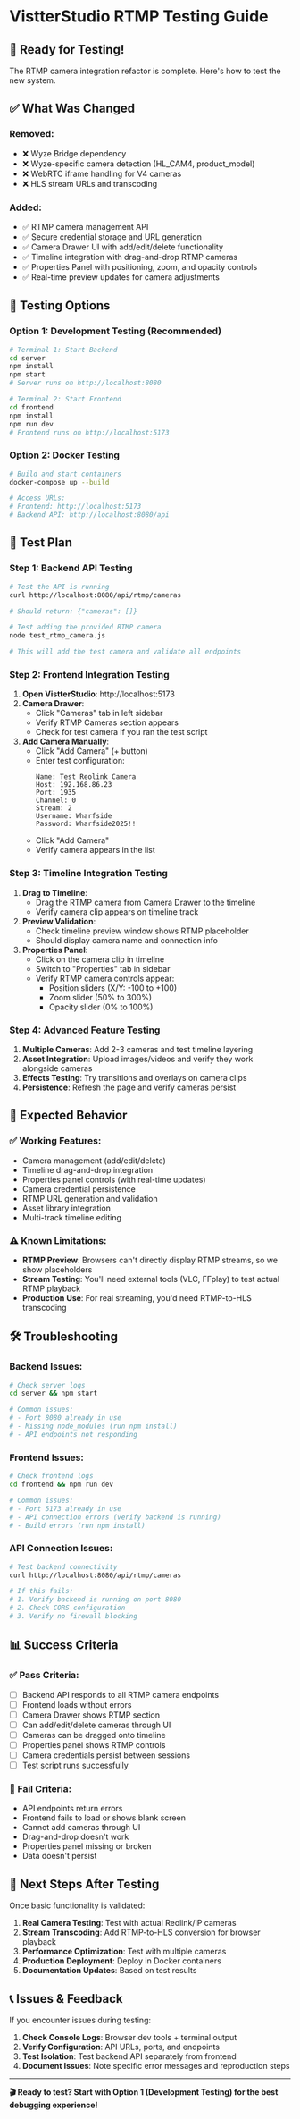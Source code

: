 # VistterStudio RTMP Testing Guide

## 🚀 Ready for Testing!

The RTMP camera integration refactor is complete. Here's how to test the new system.

## ✅ What Was Changed

### Removed:
- ❌ Wyze Bridge dependency
- ❌ Wyze-specific camera detection (HL_CAM4, product_model)
- ❌ WebRTC iframe handling for V4 cameras
- ❌ HLS stream URLs and transcoding

### Added:
- ✅ RTMP camera management API
- ✅ Secure credential storage and URL generation  
- ✅ Camera Drawer UI with add/edit/delete functionality
- ✅ Timeline integration with drag-and-drop RTMP cameras
- ✅ Properties Panel with positioning, zoom, and opacity controls
- ✅ Real-time preview updates for camera adjustments

## 🧪 Testing Options

### Option 1: Development Testing (Recommended)

```bash
# Terminal 1: Start Backend
cd server
npm install
npm start
# Server runs on http://localhost:8080

# Terminal 2: Start Frontend  
cd frontend
npm install
npm run dev
# Frontend runs on http://localhost:5173
```

### Option 2: Docker Testing

```bash
# Build and start containers
docker-compose up --build

# Access URLs:
# Frontend: http://localhost:5173
# Backend API: http://localhost:8080/api
```

## 📝 Test Plan

### Step 1: Backend API Testing

```bash
# Test the API is running
curl http://localhost:8080/api/rtmp/cameras

# Should return: {"cameras": []}

# Test adding the provided RTMP camera
node test_rtmp_camera.js

# This will add the test camera and validate all endpoints
```

### Step 2: Frontend Integration Testing

1. **Open VistterStudio**: http://localhost:5173
2. **Camera Drawer**: 
   - Click "Cameras" tab in left sidebar
   - Verify RTMP Cameras section appears
   - Check for test camera if you ran the test script
3. **Add Camera Manually**:
   - Click "Add Camera" (+ button)
   - Enter test configuration:
     ```
     Name: Test Reolink Camera
     Host: 192.168.86.23
     Port: 1935
     Channel: 0
     Stream: 2
     Username: Wharfside
     Password: Wharfside2025!!
     ```
   - Click "Add Camera"
   - Verify camera appears in the list

### Step 3: Timeline Integration Testing

1. **Drag to Timeline**: 
   - Drag the RTMP camera from Camera Drawer to the timeline
   - Verify camera clip appears on timeline track
2. **Preview Validation**:
   - Check timeline preview window shows RTMP placeholder
   - Should display camera name and connection info
3. **Properties Panel**:
   - Click on the camera clip in timeline
   - Switch to "Properties" tab in sidebar
   - Verify RTMP camera controls appear:
     - Position sliders (X/Y: -100 to +100)
     - Zoom slider (50% to 300%)
     - Opacity slider (0% to 100%)

### Step 4: Advanced Feature Testing

1. **Multiple Cameras**: Add 2-3 cameras and test timeline layering
2. **Asset Integration**: Upload images/videos and verify they work alongside cameras
3. **Effects Testing**: Try transitions and overlays on camera clips
4. **Persistence**: Refresh the page and verify cameras persist

## 🔧 Expected Behavior

### ✅ Working Features:
- Camera management (add/edit/delete)
- Timeline drag-and-drop integration
- Properties panel controls (with real-time updates)
- Camera credential persistence
- RTMP URL generation and validation
- Asset library integration
- Multi-track timeline editing

### ⚠️ Known Limitations:
- **RTMP Preview**: Browsers can't directly display RTMP streams, so we show placeholders
- **Stream Testing**: You'll need external tools (VLC, FFplay) to test actual RTMP playback
- **Production Use**: For real streaming, you'd need RTMP-to-HLS transcoding

## 🛠️ Troubleshooting

### Backend Issues:
```bash
# Check server logs
cd server && npm start

# Common issues:
# - Port 8080 already in use
# - Missing node_modules (run npm install)
# - API endpoints not responding
```

### Frontend Issues:
```bash
# Check frontend logs  
cd frontend && npm run dev

# Common issues:
# - Port 5173 already in use
# - API connection errors (verify backend is running)
# - Build errors (run npm install)
```

### API Connection Issues:
```bash
# Test backend connectivity
curl http://localhost:8080/api/rtmp/cameras

# If this fails:
# 1. Verify backend is running on port 8080
# 2. Check CORS configuration
# 3. Verify no firewall blocking
```

## 📊 Success Criteria

### ✅ Pass Criteria:
- [ ] Backend API responds to all RTMP camera endpoints
- [ ] Frontend loads without errors
- [ ] Camera Drawer shows RTMP section
- [ ] Can add/edit/delete cameras through UI
- [ ] Cameras can be dragged onto timeline
- [ ] Properties panel shows RTMP controls
- [ ] Camera credentials persist between sessions
- [ ] Test script runs successfully

### 🚨 Fail Criteria:
- API endpoints return errors
- Frontend fails to load or shows blank screen
- Cannot add cameras through UI
- Drag-and-drop doesn't work
- Properties panel missing or broken
- Data doesn't persist

## 🎯 Next Steps After Testing

Once basic functionality is validated:

1. **Real Camera Testing**: Test with actual Reolink/IP cameras
2. **Stream Transcoding**: Add RTMP-to-HLS conversion for browser playback
3. **Performance Optimization**: Test with multiple cameras
4. **Production Deployment**: Deploy in Docker containers
5. **Documentation Updates**: Based on test results

## 📞 Issues & Feedback

If you encounter issues during testing:

1. **Check Console Logs**: Browser dev tools + terminal output
2. **Verify Configuration**: API URLs, ports, and endpoints
3. **Test Isolation**: Test backend API separately from frontend
4. **Document Issues**: Note specific error messages and reproduction steps

---

**🎬 Ready to test? Start with Option 1 (Development Testing) for the best debugging experience!**
